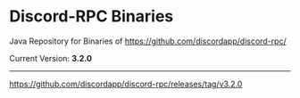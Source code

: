 # Discord-RPC Binaries

Java Repository for Binaries of https://github.com/discordapp/discord-rpc/

Current Version: **3.2.0**
***
https://github.com/discordapp/discord-rpc/releases/tag/v3.2.0
